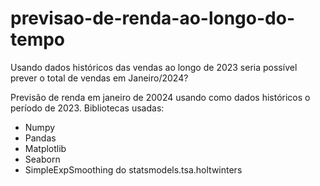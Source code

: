# previsao-de-renda-ao-longo-do-tempo
Usando dados históricos das vendas ao longo de 2023 seria possível prever o total de vendas em Janeiro/2024?

Previsão de renda em janeiro de 20024 usando como dados históricos o período de 2023.
Bibliotecas usadas:
<ul>
<li>Numpy</li>
<li>Pandas</li>
<li>Matplotlib</li>
<li>Seaborn</li>
<li>SimpleExpSmoothing do statsmodels.tsa.holtwinters</li>
</ul>